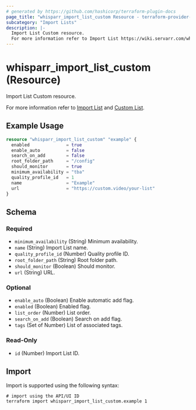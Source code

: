 ```yaml
---
# generated by https://github.com/hashicorp/terraform-plugin-docs
page_title: "whisparr_import_list_custom Resource - terraform-provider-whisparr"
subcategory: "Import Lists"
description: |-
  Import List Custom resource.
  For more information refer to Import List https://wiki.servarr.com/whisparr/settings#import-lists and Custom List https://wiki.servarr.com/whisparr/supported#whisparrlistimport.
---
```


# whisparr_import_list_custom (Resource)

<!-- subcategory:Import Lists -->Import List Custom resource.
For more information refer to [Import List](https://wiki.servarr.com/whisparr/settings#import-lists) and [Custom List](https://wiki.servarr.com/whisparr/supported#whisparrlistimport).

## Example Usage

```terraform
resource "whisparr_import_list_custom" "example" {
  enabled              = true
  enable_auto          = false
  search_on_add        = false
  root_folder_path     = "/config"
  should_monitor       = true
  minimum_availability = "tba"
  quality_profile_id   = 1
  name                 = "Example"
  url                  = "https://custom.video/your-list"
}
```

<!-- schema generated by tfplugindocs -->
## Schema

### Required

- `minimum_availability` (String) Minimum availability.
- `name` (String) Import List name.
- `quality_profile_id` (Number) Quality profile ID.
- `root_folder_path` (String) Root folder path.
- `should_monitor` (Boolean) Should monitor.
- `url` (String) URL.

### Optional

- `enable_auto` (Boolean) Enable automatic add flag.
- `enabled` (Boolean) Enabled flag.
- `list_order` (Number) List order.
- `search_on_add` (Boolean) Search on add flag.
- `tags` (Set of Number) List of associated tags.

### Read-Only

- `id` (Number) Import List ID.

## Import

Import is supported using the following syntax:

```shell
# import using the API/UI ID
terraform import whisparr_import_list_custom.example 1
```
